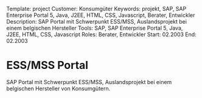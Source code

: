Template: project
Customer: Konsumgüter
Keywords: projekt, SAP, SAP Enterprise Portal 5, Java, J2EE, HTML, CSS, Javascript, Berater, Entwickler
Description: SAP Portal mit Schwerpunkt ESS/MSS, Auslandsprojekt bei einem belgischen Hersteller
Tools: SAP, SAP Enterprise Portal 5, Java, J2EE, HTML, CSS, Javascript
Roles: Berater, Entwickler
Start: 02.2003
End: 02.2003

# ESS/MSS Portal

SAP Portal mit Schwerpunkt ESS/MSS, Auslandsprojekt bei einem belgischen Hersteller von Konsumgütern.


